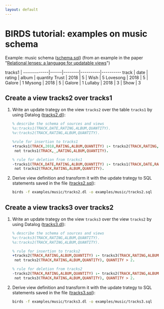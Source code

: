 ```yaml
---
layout: default
---
```


# BIRDS tutorial: examples on music schema

Example: music schema ([schema.sql]({{site.github.repository_url}}/tree/master/examples/music/schema.sql)) (from an example in the paper "[Relational lenses: a language for updatable views](https://dl.acm.org/citation.cfm?id=1142399)")

tracks1 |
-------------|------|--------|----------|----------
  track      | date | rating |  album   | quantity 
 Trust       | 2018 |      5 | Wish     |        5
 Lovesong    | 2018 |      5 | Galore   |        1
 Mysong      | 2018 |      5 | Galore   |        1
 Lullaby     | 2018 |      3 | Show     |        3

## Create a view tracks2 over tracks1

1. Write an update trategy on the view `tracks2` over the table `tracks1` by using Datalog ([tracks2.dl]({{site.github.repository_url}}/tree/master/examples/music/tracks2.dl)):

    ```prolog
    % describe the schema of sources and views
    %s:tracks1(TRACK,DATE,RATING,ALBUM,QUANTITY).
    %v:tracks2(TRACK,RATING,ALBUM,QUANTITY).

    %rule for insertion to tracks1
    +tracks1(TRACK,2018,RATING,ALBUM,QUANTITY) :- tracks2(TRACK,RATING,ALBUM,QUANTITY),
     not tracks1(TRACK,_,RATING,ALBUM,QUANTITY).

    % rule for deletion from tracks1
    -tracks1(TRACK,DATE,RATING,ALBUM,QUANTITY) :- tracks1(TRACK,DATE,RATING,ALBUM,QUANTITY),
     not tracks2(TRACK,RATING,ALBUM,QUANTITY).
    ```

2. Derive view definition and transform it with the update trategy to SQL statements saved in the file ([tracks2.sql]({{site.github.repository_url}}/tree/master/examples/music/tracks2.sql)):
    ```bash
    birds -f examples/music/tracks2.dl -o examples/music/tracks2.sql
    ```

## Create a view tracks3 over tracks2

1. Write an update trategy on the view `tracks3` over the view `tracks2` by using Datalog ([tracks3.dl]({{site.github.repository_url}}/tree/master/examples/music/tracks3.dl)):

    ```prolog
    % describe the schema of sources and views
    %v:tracks3(TRACK,RATING,ALBUM,QUANTITY).
    %s:tracks2(TRACK,RATING,ALBUM,QUANTITY).

    % rule for insertion to tracks2
    +tracks2(TRACK,RATING,ALBUM,QUANTITY) :- tracks3(TRACK,RATING,ALBUM,QUANTITY),
     not tracks2(TRACK,RATING,ALBUM,QUANTITY), QUANTITY > 2.

    % rule for deletion from tracks2
    -tracks2(TRACK,RATING,ALBUM,QUANTITY) :- tracks2(TRACK,RATING,ALBUM,QUANTITY),
     not tracks3(TRACK,RATING,ALBUM,QUANTITY), QUANTITY > 2.
    ```

2. Derive view definition and transform it with the update trategy to SQL statements saved in the file ([tracks3.sql]({{site.github.repository_url}}/tree/master/examples/music/tracks3.sql)):
    ```bash
    birds -f examples/music/tracks3.dl -o examples/music/tracks3.sql
    ```